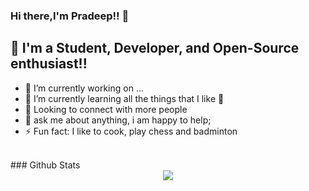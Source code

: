 ### Hi there,I'm Pradeep!! 👋


## 📢 I'm a Student, Developer, and Open-Source enthusiast!!

- 🔭 I’m currently working on ...
- 🌱 I’m currently learning all the things that I like 🤣
- 👯 Looking to connect with more people
- 💬 ask me about anything, i am happy to help;
- ⚡ Fun fact: I like to cook, play chess and badminton <br>

<br/>  
### Github Stats  
<div align="center"><img src="https://github-readme-stats.vercel.app/api?username=pradeep8577&show_icons=true&count_private=true&hide_border=true" align="center" /></div>  
<br/>
